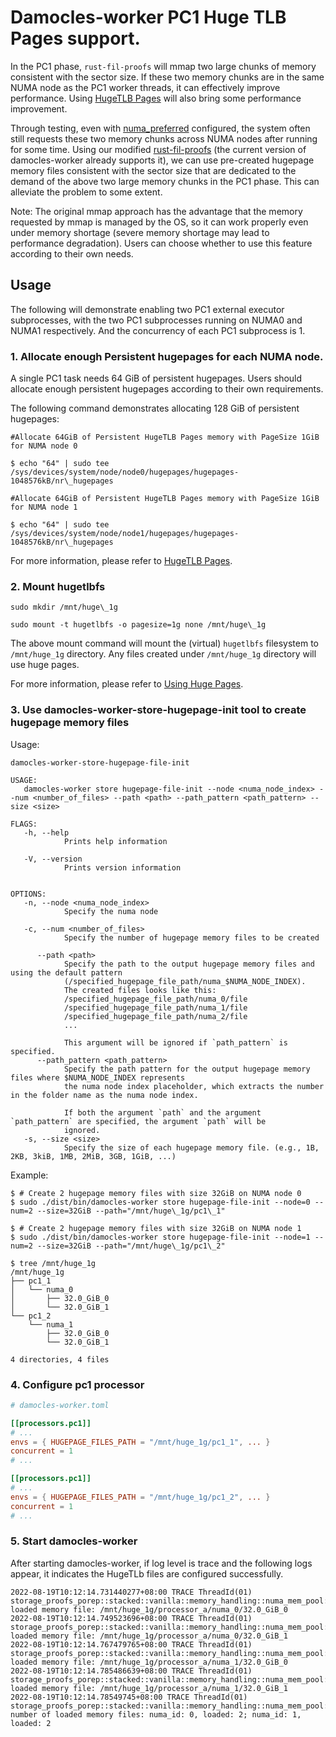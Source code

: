# Damocles-worker PC1 Huge TLB Pages support.

In the PC1 phase, `rust-fil-proofs` will mmap two large chunks of memory consistent with the sector size. If these two memory chunks are in the same NUMA node as the PC1 worker threads, it can effectively improve performance. Using [HugeTLB Pages](https://www.kernel.org/doc/html/v5.16/admin-guide/mm/hugetlbpage.html) will also bring some performance improvement.

Through testing, even with [numa_preferred](./03.damocles-worker%E7%9A%84%E9%85%8D%E7%BD%AE%E8%A7%A3%E6%9E%90.md#processorsstage_name) configured, the system often still requests these two memory chunks across NUMA nodes after running for some time. Using our modified [rust-fil-proofs](https://github.com/ipfs-force-community/rust-fil-proofs/tree/force/master_v12.0.0) (the current version of damocles-worker already supports it), we can use pre-created hugepage memory files consistent with the sector size that are dedicated to the demand of the above two large memory chunks in the PC1 phase. This can alleviate the problem to some extent.

Note: The original mmap approach has the advantage that the memory requested by mmap is managed by the OS, so it can work properly even under memory shortage (severe memory shortage may lead to performance degradation). Users can choose whether to use this feature according to their own needs.

## Usage

The following will demonstrate enabling two PC1 external executor subprocesses, with the two PC1 subprocesses running on NUMA0 and NUMA1 respectively. And the concurrency of each PC1 subprocess is 1.

### 1. Allocate enough Persistent hugepages for each NUMA node.

A single PC1 task needs 64 GiB of persistent hugepages. Users should allocate enough persistent hugepages according to their own requirements.

The following command demonstrates allocating 128 GiB of persistent hugepages:

```shell
#Allocate 64GiB of Persistent HugeTLB Pages memory with PageSize 1GiB for NUMA node 0

$ echo "64" | sudo tee /sys/devices/system/node/node0/hugepages/hugepages-1048576kB/nr\_hugepages

#Allocate 64GiB of Persistent HugeTLB Pages memory with PageSize 1GiB for NUMA node 1

$ echo "64" | sudo tee /sys/devices/system/node/node1/hugepages/hugepages-1048576kB/nr\_hugepages
```

For more information, please refer to [HugeTLB Pages](https://www.kernel.org/doc/html/v5.16/admin-guide/mm/hugetlbpage.html).

### 2. Mount hugetlbfs

```shell
sudo mkdir /mnt/huge\_1g

sudo mount -t hugetlbfs -o pagesize=1g none /mnt/huge\_1g
```
The above mount command will mount the (virtual) `hugetlbfs` filesystem to `/mnt/huge_1g` directory. Any files created under `/mnt/huge_1g` directory will use huge pages.

For more information, please refer to [Using Huge Pages](https://www.kernel.org/doc/html/v5.16/admin-guide/mm/hugetlbpage.html#using-huge-pages).

### 3. Use damocles-worker-store-hugepage-init tool to create hugepage memory files

Usage:
```
damocles-worker-store-hugepage-file-init 

USAGE:
   damocles-worker store hugepage-file-init --node <numa_node_index> --num <number_of_files> --path <path> --path_pattern <path_pattern> --size <size>

FLAGS:
   -h, --help       
            Prints help information

   -V, --version    
            Prints version information


OPTIONS:
   -n, --node <numa_node_index>         
            Specify the numa node

   -c, --num <number_of_files>          
            Specify the number of hugepage memory files to be created

      --path <path>                    
            Specify the path to the output hugepage memory files and using the default pattern
            (/specified_hugepage_file_path/numa_$NUMA_NODE_INDEX).
            The created files looks like this:
            /specified_hugepage_file_path/numa_0/file
            /specified_hugepage_file_path/numa_1/file
            /specified_hugepage_file_path/numa_2/file
            ...
            
            This argument will be ignored if `path_pattern` is specified.
      --path_pattern <path_pattern>    
            Specify the path pattern for the output hugepage memory files where $NUMA_NODE_INDEX represents 
            the numa node index placeholder, which extracts the number in the folder name as the numa node index.
            
            If both the argument `path` and the argument `path_pattern` are specified, the argument `path` will be
            ignored.
   -s, --size <size>                    
            Specify the size of each hugepage memory file. (e.g., 1B, 2KB, 3kiB, 1MB, 2MiB, 3GB, 1GiB, ...)

```

Example:
```shell
$ # Create 2 hugepage memory files with size 32GiB on NUMA node 0
$ sudo ./dist/bin/damocles-worker store hugepage-file-init --node=0 --num=2 --size=32GiB --path="/mnt/huge\_1g/pc1\_1"

$ # Create 2 hugepage memory files with size 32GiB on NUMA node 1
$ sudo ./dist/bin/damocles-worker store hugepage-file-init --node=1 --num=2 --size=32GiB --path="/mnt/huge\_1g/pc1\_2"

$ tree /mnt/huge_1g
/mnt/huge_1g
├── pc1_1
│   └── numa_0
│       ├── 32.0_GiB_0
│       └── 32.0_GiB_1
└── pc1_2
    └── numa_1
        ├── 32.0_GiB_0
        └── 32.0_GiB_1

4 directories, 4 files
```

### 4. Configure pc1 processor
```toml
# damocles-worker.toml

[[processors.pc1]]
# ...
envs = { HUGEPAGE_FILES_PATH = "/mnt/huge_1g/pc1_1", ... }
concurrent = 1
# ...

[[processors.pc1]]
# ...
envs = { HUGEPAGE_FILES_PATH = "/mnt/huge_1g/pc1_2", ... }
concurrent = 1
# ...

```

### 5. Start damocles-worker

After starting damocles-worker, if log level is trace and the following logs appear, it indicates the HugeTLb files are configured successfully.
```
2022-08-19T10:12:14.731440277+08:00 TRACE ThreadId(01) storage_proofs_porep::stacked::vanilla::memory_handling::numa_mem_pool: loaded memory file: /mnt/huge_1g/processor_a/numa_0/32.0_GiB_0
2022-08-19T10:12:14.749523696+08:00 TRACE ThreadId(01) storage_proofs_porep::stacked::vanilla::memory_handling::numa_mem_pool: loaded memory file: /mnt/huge_1g/processor_a/numa_0/32.0_GiB_1
2022-08-19T10:12:14.767479765+08:00 TRACE ThreadId(01) storage_proofs_porep::stacked::vanilla::memory_handling::numa_mem_pool: loaded memory file: /mnt/huge_1g/processor_a/numa_1/32.0_GiB_0
2022-08-19T10:12:14.785486639+08:00 TRACE ThreadId(01) storage_proofs_porep::stacked::vanilla::memory_handling::numa_mem_pool: loaded memory file: /mnt/huge_1g/processor_a/numa_1/32.0_GiB_1
2022-08-19T10:12:14.78549745+08:00 TRACE ThreadId(01) storage_proofs_porep::stacked::vanilla::memory_handling::numa_mem_pool: number of loaded memory files: numa_id: 0, loaded: 2; numa_id: 1, loaded: 2
```
